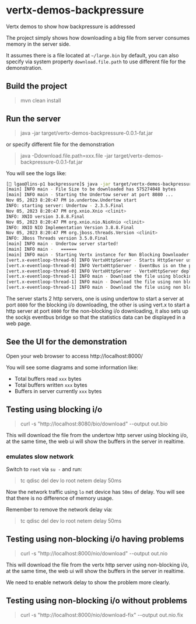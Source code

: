 # vertx-demos-backpressure

Vertx demos to show how backpressure is addressed

The project simply shows how downloading a big file from server consumes memory in the server side.

It assumes there is a file located at `~/large.bin` by default, you can also specify via system property `download.file.path` to use different file for the demonstration.

## Build the project

> mvn clean install

## Run the server

> java -jar target/vertx-demos-backpressure-0.0.1-fat.jar

or specify different file for the demonstration

> java -Ddownload.file.path=xxx.file -jar target/vertx-demos-backpressure-0.0.1-fat.jar

You will see the logs like:

```bash
[🎩 lgao@lins-p1 backpressure]$ java -jar target/vertx-demos-backpressure-0.0.1-fat.jar 
[main] INFO main - File Size to be downloaded has 575274048 bytes
[main] INFO main - Starting the Undertow server at port 8080 ...
Nov 05, 2023 8:20:47 PM io.undertow.Undertow start
INFO: starting server: Undertow - 2.3.5.Final
Nov 05, 2023 8:20:47 PM org.xnio.Xnio <clinit>
INFO: XNIO version 3.8.8.Final
Nov 05, 2023 8:20:47 PM org.xnio.nio.NioXnio <clinit>
INFO: XNIO NIO Implementation Version 3.8.8.Final
Nov 05, 2023 8:20:47 PM org.jboss.threads.Version <clinit>
INFO: JBoss Threads version 3.5.0.Final
[main] INFO main - Undertow server started!
[main] INFO main - 	 ======
[main] INFO main - Starting Vertx instance for Non Blocking Downloader...
[vert.x-eventloop-thread-0] INFO VertxHttpServer - Starts HttpServer using Vert.x at: 8000
[vert.x-eventloop-thread-0] INFO VertxHttpServer - EventBus is on the path /eventbus/
[vert.x-eventloop-thread-0] INFO VertxHttpServer - VertxHttpServer deployed!
[vert.x-eventloop-thread-1] INFO main - Download the file using blocking i/o at: http://localhost:8080/bio/download
[vert.x-eventloop-thread-1] INFO main - Download the file using non blocking i/o at: http://localhost:8000/nio/download
[vert.x-eventloop-thread-1] INFO main - Download the file using non blocking i/o with fix at: http://localhost:8000/nio/download-fix
```

The server starts 2 http servers, one is using undertow to start a server at port `8080` for the blocking i/o downloading, the other is using vert.x to start a http server at port `8000` for the non-blocking i/o downloading, it also sets up the sockjs eventbus bridge so that the statistics data can be displayed in a web page.

## See the UI for the demonstration

Open your web browser to access http://localhost:8000/

You will see some diagrams and some information like:
* Total buffers read `xxx` bytes
* Total buffers written `xxx` bytes
* Buffers in server currently `xxx` bytes

## Testing using blocking i/o

> curl -s "http://localhost:8080/bio/download" --output out.bio

This will download the file from the undertow http server using blocking i/o, at the same time, the web ui will show the buffers in the server in realtime.

### emulates slow network

Switch to `root` via `su -` and run:
> tc qdisc del dev lo root netem delay 50ms

Now the network traffic using `lo` net device has `50ms` of delay. You will see that there is no difference of memory usage.

Remember to remove the network delay via:
> tc qdisc del dev lo root netem delay 50ms

## Testing using non-blocking i/o having problems

> curl -s "http://localhost:8000/nio/download" --output out.nio

This will download the file from the vertx http server using non-blocking i/o, at the same time, the web ui will show the buffers in the server in realtime.

We need to enable network delay to show the problem more clearly.

## Testing using non-blocking i/o without problems

> curl -s "http://localhost:8000/nio/download-fix" --output out.nio.fix




